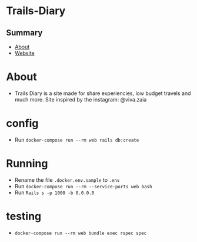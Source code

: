 # Trails-Diary
## Summary

- [About](#sobre)
- [Website](https://trailsdiary.herokuapp.com/)

# About

- Trails Diary is a site made for share experiencies, low budget travels and
  much more. Site inspired by the instagram: @viva.zaia

# config

- Run `docker-compose run --rm web rails db:create`

# Running

- Rename the file `.docker.env.sample` to `.env`
- Run `docker-compose run --rm --service-ports web bash`
- Run `Rails s -p 1000 -b 0.0.0.0`

# testing

- `docker-compose run --rm web bundle exec rspec spec`

